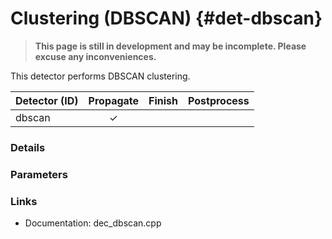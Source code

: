 # Clustering (DBSCAN) {#det-dbscan}
> **This page is still in development and may be incomplete. Please excuse any inconveniences.**

This detector performs DBSCAN clustering.

|         Detector (ID)       | Propagate | Finish | Postprocess |
|-----------------------------|:---------:|:------:|:-----------:|
| dbscan                      | ✓ |   |   |


### Details

### Parameters

### Links
 * Documentation: dec_dbscan.cpp
